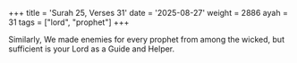 +++
title = 'Surah 25, Verses 31'
date = '2025-08-27'
weight = 2886
ayah = 31
tags = ["lord", "prophet"]
+++

Similarly, We made enemies for every prophet from among the wicked, but sufficient is your Lord as a Guide and Helper.